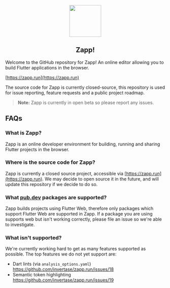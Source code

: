 <p align="center">
  <a href="https://zapp.run">
    <img width="100px" src="https://static.invertase.io/assets/zapp/logo.svg"><br/>
  </a>
  <h2 align="center">Zapp!</h2>
</p>

Welcome to the GitHub repository for Zapp! An online editor allowing you to build Flutter applications in the browser.

[https://zapp.run](https://zapp.run)

The source code for Zapp is currently closed-source, this repository is used for issue reporting, feature requests and a public project roadmap.

> **Note:** Zapp is currently in open beta so please report any issues.

## FAQs

### What is Zapp?

Zapp is an online developer environment for building, running and sharing Flutter projects in the browser.

### Where is the source code for Zapp?

Zapp is currently a closed source project, accessible via [https://zapp.run](https://zapp.run). We may decide to open source it in the future, and will update this repository if we decide to do so.

### What [pub.dev](https://pub.dev) packages are supported?

Zapp builds projects using Flutter Web, therefore only packages which support Flutter Web are supported in Zapp. If a package you are using supports web but isn't working correctly, please file an issue so we're able to investigate.

### What isn't supported?

We're currently working hard to get as many features supported as possible. The top features we do not yet support are:

- Dart lints (via `analysis_options.yaml`) https://github.com/invertase/zapp.run/issues/18
- Semantic token highlighting https://github.com/invertase/zapp.run/issues/19
